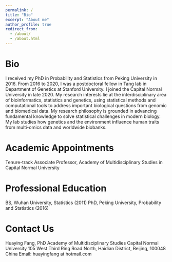 ```yaml
---
permalink: /
title: "Bio"
excerpt: "About me"
author_profile: true
redirect_from: 
  - /about/
  - /about.html
---
```


Bio
======
I received my PhD in Probability and Statistics from Peking University in 2016. From 2016 to 2020, I was a postdoctoral fellow in Tang lab in Department of Genetics at Stanford University. I joined the Capital Normal University in late 2020.  My research interests lie at the interdisciplinary area of bioinformatics, statistics and genetics, using statistical methods and computational tools to address important biological questions from genomic and biomedical data. My research philosophy is grounded in advancing fundamental knowledge to solve statistical challenges in modern biology. My lab studies how genetics and the environment influence human traits from multi-omics data and worldwide biobanks.

Academic Appointments
======
Tenure-track Associate Professor, Academy of Multidisciplinary Studies in Capital Normal University

Professional Education
======
BS, Wuhan University, Statistics (2011)
PhD, Peking University, Probability and Statistics (2016)

Contact Us
======
Huaying Fang, PhD
Academy of Multidisciplinary Studies
Capital Normal University
105 West Third Ring Road North, Haidian District, Beijing, 100048 China
Email: huayingfang at hotmail.com
